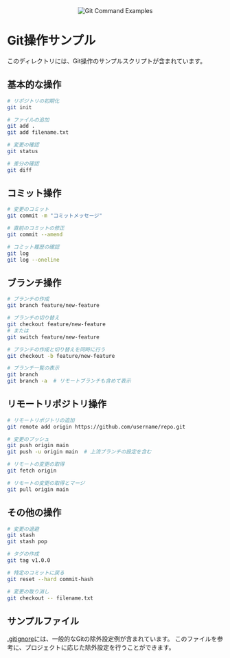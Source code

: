 <div align="center">
  <img src="../../assets/git-header.svg" alt="Git Command Examples">
</div>

# Git操作サンプル

このディレクトリには、Git操作のサンプルスクリプトが含まれています。

## 基本的な操作

```bash
# リポジトリの初期化
git init

# ファイルの追加
git add .
git add filename.txt

# 変更の確認
git status

# 差分の確認
git diff
```

## コミット操作

```bash
# 変更のコミット
git commit -m "コミットメッセージ"

# 直前のコミットの修正
git commit --amend

# コミット履歴の確認
git log
git log --oneline
```

## ブランチ操作

```bash
# ブランチの作成
git branch feature/new-feature

# ブランチの切り替え
git checkout feature/new-feature
# または
git switch feature/new-feature

# ブランチの作成と切り替えを同時に行う
git checkout -b feature/new-feature

# ブランチ一覧の表示
git branch
git branch -a  # リモートブランチも含めて表示
```

## リモートリポジトリ操作

```bash
# リモートリポジトリの追加
git remote add origin https://github.com/username/repo.git

# 変更のプッシュ
git push origin main
git push -u origin main  # 上流ブランチの設定を含む

# リモートの変更の取得
git fetch origin

# リモートの変更の取得とマージ
git pull origin main
```

## その他の操作

```bash
# 変更の退避
git stash
git stash pop

# タグの作成
git tag v1.0.0

# 特定のコミットに戻る
git reset --hard commit-hash

# 変更の取り消し
git checkout -- filename.txt
```

## サンプルファイル

[.gitignore](./.gitignore)には、一般的なGitの除外設定例が含まれています。
このファイルを参考に、プロジェクトに応じた除外設定を行うことができます。
